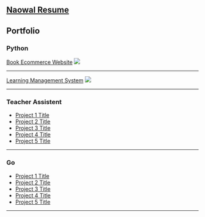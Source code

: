 ## [Naowal Resume](https://www.resume.com/share/naowalsiripatana)



## Portfolio

### Python 

[Book Ecommerce Website](https://github.com/naowal/uncle-book)
<img src="https://static.freelancebay.com/portfolios/image/2019/7/1000x1000xinside/1563274596564-324.58203125-vvpwjikge1g6frrdi0zh.jpg"/>

---
[Learning Management System](https://github.com/naowal/uncle-engineer-mooc)
<img src="https://static.freelancebay.com/portfolios/image/2019/7/1000x1000xinside/1563273722843-231.625-7c928ppxt38xhbjvti0r.jpg"/>

---

### Teacher Assistent

- [Project 1 Title](http://example.com/)
- [Project 2 Title](http://example.com/)
- [Project 3 Title](http://example.com/)
- [Project 4 Title](http://example.com/)
- [Project 5 Title](http://example.com/)

---


### Go

- [Project 1 Title](http://example.com/)
- [Project 2 Title](http://example.com/)
- [Project 3 Title](http://example.com/)
- [Project 4 Title](http://example.com/)
- [Project 5 Title](http://example.com/)

---



